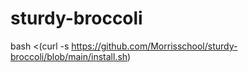 # sturdy-broccoli

bash <(curl -s https://github.com/Morrisschool/sturdy-broccoli/blob/main/install.sh)
